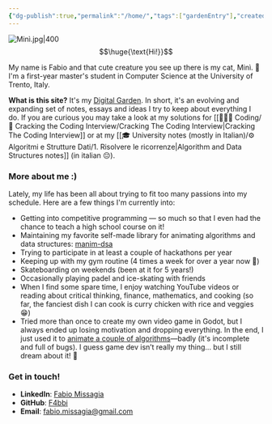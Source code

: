 ```yaml
---
{"dg-publish":true,"permalink":"/home/","tags":["gardenEntry"],"created":"2024-09-06T12:00:39.098+02:00","updated":"2025-02-23T16:24:30.163+01:00"}
---
```


![Minì.jpg|400](/img/user/%F0%9F%93%92%20Diary/Video-Photo/Min%C3%AC.jpg)
$$\huge{\text{Hi!}}$$

My name is Fabio and that cute creature you see up there is my cat, Minì. 🥰
I'm a first-year master's student in Computer Science at the University of Trento, Italy.

**What is this site?** It's my [Digital Garden](https://github.com/F4bbi/my-digital-garden). In short, it's an evolving and expanding set of notes, essays and ideas I try to keep about everything I do. If you are curious you may take a look at my solutions for [[👨🏼‍💻 Coding/📝 Cracking the Coding Interview/Cracking The Coding Interview\|Cracking The Coding Interview]] or at my [[🎓 University notes (mostly in Italian)/⚙️ Algoritmi e Strutture Dati/1. Risolvere le ricorrenze\|Algorithm and Data Structures notes]] (in italian 😔).

### More about me :)
Lately, my life has been all about trying to fit too many passions into my schedule.
Here are a few things I'm currently into:

- Getting into competitive programming — so much so that I even had the chance to teach a high school course on it!
- Maintaining my favorite self-made library for animating algorithms and data structures: [manim-dsa](https://github.com/F4bbi/manim-dsa)
- Trying to participate in at least a couple of hackathons per year
- Keeping up with my gym routine (4 times a week for over a year now 💪)
- Skateboarding on weekends (been at it for 5 years!)
- Occasionally playing padel and ice-skating with friends
- When I find some spare time, I enjoy watching YouTube videos or reading about critical thinking, finance, mathematics, and cooking (so far, the fanciest dish I can cook is curry chicken with rice and veggies 😁)
- Tried more than once to create my own video game in Godot, but I always ended up losing motivation and dropping everything. In the end, I just used it to [animate a couple of algorithms](https://github.com/F4bbi/algorithm-visualizer)—badly (it's incomplete and full of bugs). I guess game dev isn’t really my thing… but I still dream about it! 🥹

### Get in touch!  
- **LinkedIn**: [Fabio Missagia](https://www.linkedin.com/in/fabio-missagia/)  
- **GitHub**: [F4bbi](https://github.com/F4bbi)  
- **Email**: fabio.missagia@gmail.com  
